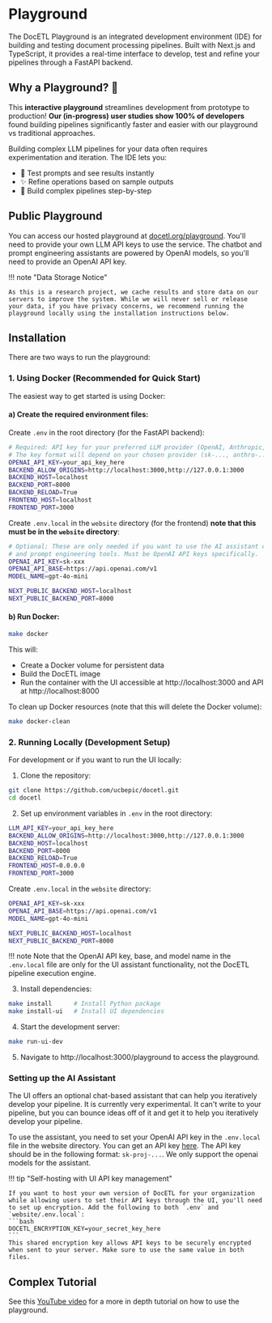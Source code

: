 # Playground

The DocETL Playground is an integrated development environment (IDE) for building and testing document processing pipelines. Built with Next.js and TypeScript, it provides a real-time interface to develop, test and refine your pipelines through a FastAPI backend.

## Why a Playground? 🤔

This **interactive playground** streamlines development from prototype to production! **Our (in-progress) user studies show 100% of developers** found building pipelines significantly faster and easier with our playground vs traditional approaches.

Building complex LLM pipelines for your data often requires experimentation and iteration. The IDE lets you:

- 🚀 Test prompts and see results instantly
- ✨ Refine operations based on sample outputs  
- 🔄 Build complex pipelines step-by-step

## Public Playground

You can access our hosted playground at [docetl.org/playground](https://docetl.org/playground). You'll need to provide your own LLM API keys to use the service. The chatbot and prompt engineering assistants are powered by OpenAI models, so you'll need to provide an OpenAI API key.

!!! note "Data Storage Notice"

    As this is a research project, we cache results and store data on our servers to improve the system. While we will never sell or release your data, if you have privacy concerns, we recommend running the playground locally using the installation instructions below.

## Installation

There are two ways to run the playground:

### 1. Using Docker (Recommended for Quick Start)

The easiest way to get started is using Docker:

#### a) Create the required environment files:

Create `.env` in the root directory (for the FastAPI backend):
```bash
# Required: API key for your preferred LLM provider (OpenAI, Anthropic, etc)
# The key format will depend on your chosen provider (sk-..., anthro-...)
OPENAI_API_KEY=your_api_key_here 
BACKEND_ALLOW_ORIGINS=http://localhost:3000,http://127.0.0.1:3000
BACKEND_HOST=localhost
BACKEND_PORT=8000
BACKEND_RELOAD=True
FRONTEND_HOST=localhost
FRONTEND_PORT=3000
```

Create `.env.local` in the `website` directory (for the frontend) **note that this must be in the `website` directory**:
```bash
# Optional: These are only needed if you want to use the AI assistant chatbot 
# and prompt engineering tools. Must be OpenAI API keys specifically.
OPENAI_API_KEY=sk-xxx
OPENAI_API_BASE=https://api.openai.com/v1
MODEL_NAME=gpt-4o-mini

NEXT_PUBLIC_BACKEND_HOST=localhost
NEXT_PUBLIC_BACKEND_PORT=8000
```

#### b) Run Docker:
```bash
make docker
```

This will:

- Create a Docker volume for persistent data
- Build the DocETL image
- Run the container with the UI accessible at http://localhost:3000 and API at http://localhost:8000

To clean up Docker resources (note that this will delete the Docker volume):

```bash
make docker-clean
```

### 2. Running Locally (Development Setup)

For development or if you want to run the UI locally:

1. Clone the repository:
```bash
git clone https://github.com/ucbepic/docetl.git
cd docetl
```

2. Set up environment variables in `.env` in the root directory:
```bash
LLM_API_KEY=your_api_key_here
BACKEND_ALLOW_ORIGINS=http://localhost:3000,http://127.0.0.1:3000
BACKEND_HOST=localhost
BACKEND_PORT=8000
BACKEND_RELOAD=True
FRONTEND_HOST=0.0.0.0
FRONTEND_PORT=3000
```

Create `.env.local` in the `website` directory:
```bash
OPENAI_API_KEY=sk-xxx
OPENAI_API_BASE=https://api.openai.com/v1
MODEL_NAME=gpt-4o-mini

NEXT_PUBLIC_BACKEND_HOST=localhost
NEXT_PUBLIC_BACKEND_PORT=8000
```

!!! note
    Note that the OpenAI API key, base, and model name in the `.env.local` file are only for the UI assistant functionality, not the DocETL pipeline execution engine.

3. Install dependencies:
```bash
make install      # Install Python package
make install-ui   # Install UI dependencies
```

4. Start the development server:
```bash
make run-ui-dev
```

5. Navigate to http://localhost:3000/playground to access the playground.

### Setting up the AI Assistant

The UI offers an optional chat-based assistant that can help you iteratively develop your pipeline. It is currently very experimental. It can't write to your pipeline, but you can bounce ideas off of it and get it to help you iteratively develop your pipeline.

To use the assistant, you need to set your OpenAI API key in the `.env.local` file in the website directory. You can get an API key [here](https://platform.openai.com/api-keys). The API key should be in the following format: `sk-proj-...`. We only support the openai models for the assistant.

!!! tip "Self-hosting with UI API key management"

    If you want to host your own version of DocETL for your organization while allowing users to set their API keys through the UI, you'll need to set up encryption. Add the following to both `.env` and `website/.env.local`:
    ```bash
    DOCETL_ENCRYPTION_KEY=your_secret_key_here
    ```
    This shared encryption key allows API keys to be securely encrypted when sent to your server. Make sure to use the same value in both files.


## Complex Tutorial

See this [YouTube video](https://www.youtube.com/watch?v=IlgueVqtHGo) for a more in depth tutorial on how to use the playground.